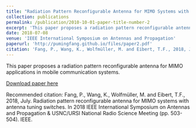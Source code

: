 ```yaml
---
title: "Radiation Pattern Reconfigurable Antenna for MIMO Systems with Antenna Tuning Switches"
collection: publications
permalink: /publication/2010-10-01-paper-title-number-2
excerpt: 'This paper proposes a radiation pattern reconfigurable antenna for MIMO applications in mobile communication systems.'
date: 2018-07-08
venue: 'IEEE International Symposium on Antennas and Propagation'
paperurl: 'http://pumingfang.github.io/files/paper2.pdf'
citation: 'Fang, P., Wang, K., Wolfmüller, M. and Eibert, T.F., 2018, July. Radiation pattern reconfigurable antenna for MIMO systems with antenna tuning switches. In 2018 IEEE International Symposium on Antennas and Propagation & USNC/URSI National Radio Science Meeting (pp. 503-504). IEEE.'
---
```

This paper proposes a radiation pattern reconfigurable antenna for MIMO applications in mobile communication systems.

[Download paper here](http://pumingfang.github.io/files/paper2.pdf)

Recommended citation: Fang, P., Wang, K., Wolfmüller, M. and Eibert, T.F., 2018, July. Radiation pattern reconfigurable antenna for MIMO systems with antenna tuning switches. In 2018 IEEE International Symposium on Antennas and Propagation & USNC/URSI National Radio Science Meeting (pp. 503-504). IEEE.

